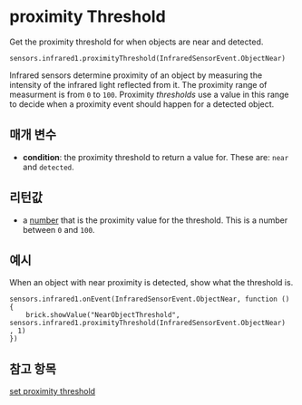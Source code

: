 # proximity Threshold

Get the proximity threshold for when objects are near and detected.

```sig
sensors.infrared1.proximityThreshold(InfraredSensorEvent.ObjectNear)
```

Infrared sensors determine proximity of an object by measuring the intensity of the infrared light reflected from it. The proximity range of measurment is from `0` to `100`. Proximity *thresholds* use a value in this range to decide when a proximity event should happen for a detected object.

## 매개 변수

* **condition**: the proximity threshold to return a value for. These are: `near` and `detected`.

## 리턴값

* a [number](/types/number) that is the proximity value for the threshold. This is a number between `0` and `100`.

## 예시

When an object with near proximity is detected, show what the threshold is.

```blocks
sensors.infrared1.onEvent(InfraredSensorEvent.ObjectNear, function () {
    brick.showValue("NearObjectThreshold", sensors.infrared1.proximityThreshold(InfraredSensorEvent.ObjectNear)
, 1)
})
```

## 참고 항목

[set proximity threshold](/reference/sensors/infrared/set-proximity-threshold)